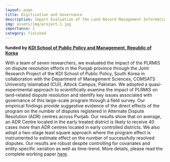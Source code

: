 ```yaml
---
layout: page
title: Digitization and Governance 
description: Impact Evaluation of the Land Record Management Information System in the Punjab Province, Pakistan
img: assets/img/project-1.jpg
importance: 1
category: finished
---
```

**funded by [KDI School of Public Policy and Management, Republic of Korea](https://www.kdischool.ac.kr/)** 

With a team of seven researchers, we evaluated the impact of the PLRMIS on dispute resolution efforts in the Punjab province through the Joint Research Project of the KDI School of Public Policy, South Korea in collaboration with the Department of Management Sciences, COMSATS University Islamabad (CUI), Attock Campus, Pakistan. We adopted a quasi-experimental approach to scientifically examine the impact of PLRMIS on land-related dispute resolution and identify key issues associated with governance of this large-scale program through a field survey. Our empirical findings provide suggestive evidence of the direct effects of the program on the number of disputes registered in Alternate Dispute Resolution (ADR) centres across Punjab. Our results show that on average, an ADR Centre located in the early treated district is likely to receive 40 cases more than ADR centres located in early controlled districts. We also adopt a two-stage least square approach where the program effect is instrumented to estimate effect on the number of successfully resolved disputes. Our results are robust despite controlling for covariates and entity-specific variation as well as time-trend. More details, please read the complete working paper [here](https://papers.ssrn.com/sol3/papers.cfm?abstract_id=4074267).
